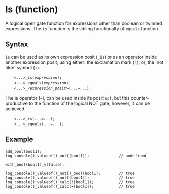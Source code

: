 # Is (function)
A logical open gate function for expressions other than boolean or twinned expressions. The `is` function is the sibling functionalty of `equals` function.

## Syntax
`is` can be used as its own expression posit (`_is`) or as an operator inside another expression posit, using either: the exclamation mark (`!`); or, the 'not tilde' symbol (`≁`).

&nbsp;&nbsp;&nbsp;&nbsp;&nbsp;&nbsp; *`<...>`*`_is(`*`expression`*`);`<br>
&nbsp;&nbsp;&nbsp;&nbsp;&nbsp;&nbsp; *`<...>`*`_equals(`*`expression`*`);`<br>
&nbsp;&nbsp;&nbsp;&nbsp;&nbsp;&nbsp; *`<...>`*`_`*`<expression_posit>`*`(`*`...`*`=`*`...`*`);`

The is operator (`=`), can be used inside its posit `not`, but this counter-productive to the function of the logical NOT gate, however, it can be achieved.

&nbsp;&nbsp;&nbsp;&nbsp;&nbsp;&nbsp; *`<...>`*`_is(`*`...`*`=`*`...`*`);`<br>
&nbsp;&nbsp;&nbsp;&nbsp;&nbsp;&nbsp; *`<...>`*`_equals(`*`...`*`=`*`...`*`);`

## Example
```diego
add_bool(bool1);
log_console()_valueof()_not([bool1]);             // undefined

with_bool(bool1)_v(false);

log_console()_valueof()_not()_bool(bool1);        // true
log_console()_valueof()_not([bool1]);             // true
log_console()_valueof()_calc(![bool1]);           // true
log_console()_valueof()_calc(≁[bool1]);           // true
```
